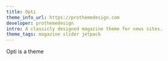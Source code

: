 ```yaml
---
title: Opti
theme_info_url: https://prothemedesign.com
developer: prothemedesign
intro: A classicly designed magazine theme for news sites.
theme_tags: magazine slider jetpack
---
```

Opti is a theme
